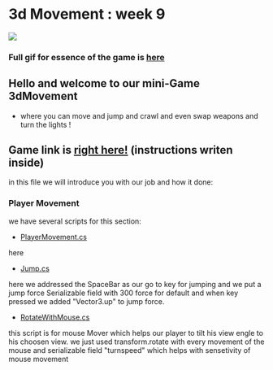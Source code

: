 # 3d Movement : week 9

![](http://i.imgur.com/wMxKI5Sh.gif)
### Full gif for essence of the game is [here](https://imgur.com/wMxKI5S)

## Hello and welcome to our mini-Game 3dMovement
* where you can move and jump and crawl and even swap weapons and turn the lights !

## Game link is [right here!](https://aviniv.itch.io/3d-movement) (instructions writen inside)

in this file we will introduce you with our job and how it done:

### Player Movement
we have several scripts for this section:
* [PlayerMovement.cs](https://github.com/Gamedev-Project/week-9/blob/main/Assets/Scripts/PlayerMovement.cs) 

here 
* [Jump.cs](https://github.com/Gamedev-Project/week-9/blob/main/Assets/Scripts/Jump.cs)

here we addressed the SpaceBar as our go to key for jumping and we put a jump force Serializable field with 300 force for default and when key pressed we added "Vector3.up" to jump force.
* [RotateWithMouse.cs](https://github.com/Gamedev-Project/week-9/blob/main/Assets/Scripts/RotateWithMouse.cs)

this script is for mouse Mover which helps our player to tilt his view engle to his choosen view. we just used transform.rotate with every movement of the mouse and serializable field "turnspeed" which helps with sensetivity of mouse movement

###
